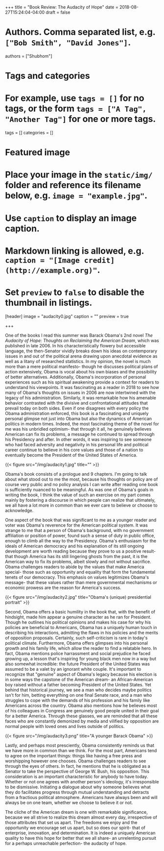 +++
title = "Book Review: The Audacity of Hope"
date = 2018-08-27T15:24:04-04:00
draft = false

# Authors. Comma separated list, e.g. `["Bob Smith", "David Jones"]`.
authors = ["Shubhom"]

# Tags and categories
# For example, use `tags = []` for no tags, or the form `tags = ["A Tag", "Another Tag"]` for one or more tags.
tags = []
categories = []

# Featured image
# Place your image in the `static/img/` folder and reference its filename below, e.g. `image = "example.jpg"`.
# Use `caption` to display an image caption.
#   Markdown linking is allowed, e.g. `caption = "[Image credit](http://example.org)"`.
# Set `preview` to `false` to disable the thumbnail in listings.
[header]
image = "audacity0.jpg"
caption = ""
preview = true

+++


One of the books I read this summer was Barack Obama's 2nd novel *The Audacity of Hope: Thoughts on Reclaiming the American Dream*, which was published in late 2006. In his characteristically flowery but accessible language, the then-Senator vividly breaks down his ideas on contemporary issues in and out of the political arena drawing upon anecdotal evidence as well as a litany of researched statistics. In my opinion, the novel is much more than a mere political manifesto- though he discusses political plans of action extensively, Obama is vocal about his own biases and the possibility of better alternatives. Additionally, Obama's incorporation of personal experiences such as his spiritual awakening provide a context for readers to understand his viewpoints. It was fascinating as a reader in 2018 to see how many of Obama's thoughts on issues in 2006 are now intertwined with the legacy of his administration. Similarly, it was remarkable how his amenable behavior contrasted with the divisive and confrontational attitudes that prevail today on both sides. Even if one disagrees with every policy the Obama administration enforced, this book is a fascinating and uniquely personal glimpse not just into Obama but also the dynamics of American politics in modern times. Indeed, the most fascinating theme of the novel for me was his unbridled optimism- that through it all, he genuinely believes American can fix its problems, a message he continued to spread through his Presidency and after. In other words, it was inspiring to see someone who had faced adversity and negativity in his personal life and  political career continue to believe in his core values and those of a nation to eventually become the President of the United States of America.


{{< figure src="/img/audacity1.jpg" title="" >}}


Obama's book consists of a prologue and 9 chapters. I'm going to talk about what stood out to me the most, because his thoughts on policy are of course very public and no policy analysis I can write after reading one book is sufficiently nuanced to be meaningful. As was one of Obama's goals in writing the book, I think the value of such an exercise on my part comes mainly by fostering a discourse in which people can realize that ultimately, we all have a lot more in common than we ever care to believe or choose to acknowledge.


One aspect of the book that was significant to me as a younger reader and voter was Obama's reverence for the American political system. It was strange to me that a person of Obama's background, with no government affiliation or position of power, found such a sense of duty in public office, enough to climb all the way to the Presidency. Obama's enthusiasm for the ideals of American democracy and his explanation of its still ongoing development are worth reading because they prove to us a positive result- that though America has its still lingering ghosts from the past, it is the American way to fix its problems, albeit slowly and not without sacrifice. Obama challenges readers to abide by the values that make America special- those such as opportunity and equality that form the fundamental tenets of our democracy. This emphasis on values legitimizes Obama's message- that these values rather than mere governmental mechanisms or economic prowess are the reason for America's success.

{{< figure src="/img/audacity2.jpg" title="Obama's (unique) presidential portrait" >}}


Second, Obama offers a basic humility in the book that, with the benefit of hindsight, made him appear a genuine character as he ran for President. Though he outlines his political opinions and makes his case for why his policies are beneficial to Americans, Obama has a uniquely human touch in describing his interactions, admitting the flaws in his policies and the merits of opposition proposals. Certainly, such self-criticism is rare in today's political climate. Furthermore, Obama offers glimpses into his personal growth and his family life, which allow the reader to find a relatable hero. In fact, Obama mentions police harrassment and social prejudice he faced growing up, a lesson that's inspiring for young black men now in a way but also somewhat incredible: the future President of the United States was assumed to be a valet by an ignorant white couple. It's important to recognize that "genuine" aspect of Obama's legacy because his election is in some ways the capstone of the American dream- an African-American boy raised without a father becoming President of the United States. Yet behind that historical journey, we see a man who decides maybe politics isn't for him, betting everything on one final Senate race, and a man who struggles to cope with the demands of his profession and his family like Americans across the country. Obama also mentions how he believes most of his colleagues in Congress are genuinely good people united in their goal for a better America. Through these glasses, we are reminded that all these faces who are constantly demonized by media and vilified by opposition are normal people with loved ones and lives outside of politics.


{{< figure src="/img/audacity3.png" title="A younger Barack Obama" >}}


Lastly, and perhaps most presciently, Obama consistently reminds us that we have more in common than we think. For the most part, Americans tend to agree on the important things: things like having a free press and worshipping however one chooses. Obama challenges readers to see through the eyes of others. In fact, he mentions that he is obligated as a Senator to take the perspective of George W. Bush, his opposition. This consideration is an important characteristic for anybody to have today. Whether or not one agrees with another person's ideology, it's irresponsible to be dismissive. Initiating a dialogue about why someone believes what they do facilitates progress through mutual understanding and detracts from a fractious political atmosphere. Americans have always been and will always be on one team, whether we choose to believe it or not.


The cliche of the American dream is one with remarkable significance, because we all strive to realize this dream almost every day, irrespective of those attributes that set us apart. The freedoms we enjoy and the opportunity we encourage set us apart, but so does our spirit- that of enterprise, innovation, and determination. It is indeed a uniquely American quality to have this hope for better that we all share- an unrelenting pursuit for a perhaps unreachable perfection- the audacity of hope.
